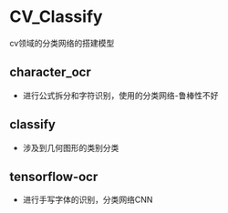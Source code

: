 # CV_Classify
cv领域的分类网络的搭建模型
## character_ocr
- 进行公式拆分和字符识别，使用的分类网络-鲁棒性不好
## classify
- 涉及到几何图形的类别分类
## tensorflow-ocr
- 进行手写字体的识别，分类网络CNN 

